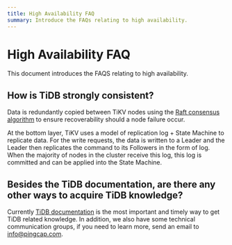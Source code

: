 ```yaml
---
title: High Availability FAQ
summary: Introduce the FAQs relating to high availability.
---
```


# High Availability FAQ

This document introduces the FAQS relating to high availability.

## How is TiDB strongly consistent?

Data is redundantly copied between TiKV nodes using the [Raft consensus algorithm](https://raft.github.io/) to ensure recoverability should a node failure occur.

At the bottom layer, TiKV uses a model of replication log + State Machine to replicate data. For the write requests, the data is written to a Leader and the Leader then replicates the command to its Followers in the form of log. When the majority of nodes in the cluster receive this log, this log is committed and can be applied into the State Machine.

## Besides the TiDB documentation, are there any other ways to acquire TiDB knowledge?

Currently [TiDB documentation](/overview.md#tidb-introduction) is the most important and timely way to get TiDB related knowledge. In addition, we also have some technical communication groups, if you need to learn more, send an email to [info@pingcap.com](mailto:info@pingcap.com).

